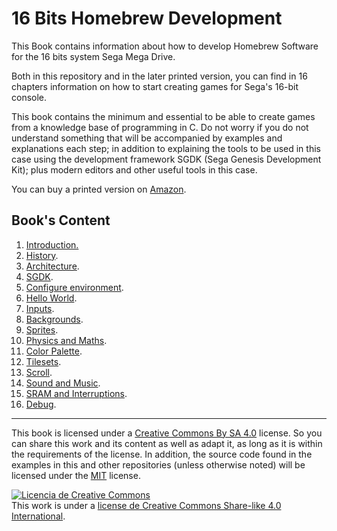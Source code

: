 # 16 Bits Homebrew Development

This Book contains information about how to develop Homebrew Software for the 16 bits system Sega Mega Drive.

Both in this repository and in the later printed version, you can find in 16 chapters information on how to start creating games for Sega's 16-bit console.

This book contains the minimum and essential to be able to create games from a knowledge base of programming in C. Do not worry if you do not understand something that will be accompanied by examples and explanations each step; in addition to explaining the tools to be used in this case using the development framework SGDK (Sega Genesis Development Kit); plus modern editors and other useful tools in this case.

You can buy a printed version on [Amazon](https://www.amazon.es/dp/B0CF4J4WFL?_encoding=UTF8&psc=1&ref_=cm_sw_r_cp_ud_dp_AY474ME3A50P5A4VMJFM).

## Book's Content

1. [Introduction.](1introduction/introduction.md)
2. [History](2history/history.md).
3. [Architecture](3Architecture/architecture.md).
4. [SGDK](4SGDK/sgdk.md).
5. [Configure environment](5env-config/env-config.md).
6. [Hello World](6helloworld/helloworld.md).
7. [Inputs](7controls/controls.md).
8. [Backgrounds](8backgrounds/backgrounds.md).
9. [Sprites](9Sprites/sprites.md).
10. [Physics and Maths](10physics/physics.md).
11. [Color Palette](11Paletas/paletas.md).
12. [Tilesets](12TileSets/TileSets.md).
13. [Scroll](13Scroll/scroll.md).
14. [Sound and Music](14sonido/sonido.md).
15. [SRAM and Interruptions](15SRAM/sram.md).
16. [Debug](16Debug/debug.md).

---

This book is licensed under a [Creative Commons By SA 4.0](https://creativecommons.org/licenses/by-sa/4.0/) license. So you can share this work and its content as well as adapt it, as long as it is within the requirements of the license.
In addition, the source code found in the examples in this and other repositories (unless otherwise noted) will be licensed under the [MIT](https://opensource.org/licenses/MIT) license.

<a rel="license" href="http://creativecommons.org/licenses/by-sa/4.0/"><img alt="Licencia de Creative Commons" style="border-width:0" src="https://i.creativecommons.org/l/by-sa/4.0/88x31.png" /></a><br />This work is under a <a rel="license" href="http://creativecommons.org/licenses/by-sa/4.0/">license de Creative Commons Share-like 4.0 International</a>.
